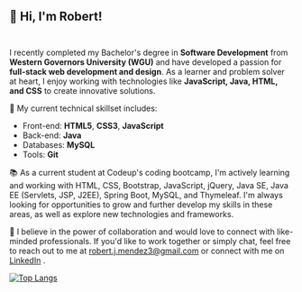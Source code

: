 ## 👋 Hi, I'm Robert! <br><br>
I recently completed my Bachelor's degree in **Software Development** from **Western Governors University (WGU)** and have developed a passion for **full-stack web development and design**. As a learner and problem solver at heart, I enjoy working with technologies like **JavaScript, Java, HTML, and CSS** to create innovative solutions.

🔧 My current technical skillset includes:
- Front-end: **HTML5**, **CSS3**, **JavaScript**
- Back-end: **Java** 
- Databases: **MySQL**
- Tools: **Git**

📚 As a current student at Codeup's coding bootcamp, I'm actively learning and working with HTML, CSS, Bootstrap, JavaScript, jQuery, Java SE, Java EE (Servlets, JSP, J2EE), Spring Boot, MySQL, and Thymeleaf. I'm always looking for opportunities to grow and further develop my skills in these areas, as well as explore new technologies and frameworks.


🤝 I believe in the power of collaboration and would love to connect with like-minded professionals. If you'd like to work together or simply chat, feel free to reach out to me at [robert.j.mendez3@gmail.com](robert.j.mendez3@gmail.com) or connect with me on [LinkedIn](https://www.linkedin.com/in/robert-mendez-3573bb254/)
.

[![Top Langs](https://github-readme-stats.vercel.app/api/top-langs/?username=robertjmendez&layout=compact)](https://github.com/anuraghazra/github-readme-stats)
